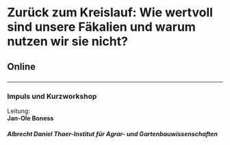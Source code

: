 # Zurück zum Kreislauf: Wie wertvoll sind unsere Fäkalien und warum nutzen wir sie nicht?
## Online  
##### 
---
### Impuls und Kurzworkshop
Leitung: \
**Jan-Ole Boness**  
##### Albrecht Daniel Thaer-Institut für Agrar- und Gartenbauwissenschaften

